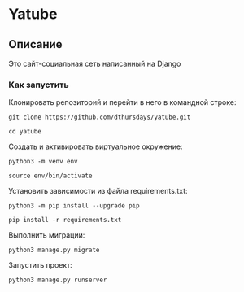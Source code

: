 # Yatube

## Описание

Это сайт-социальная сеть написанный на Django

### Как запустить

Клонировать репозиторий и перейти в него в командной строке:

```
git clone https://github.com/dthursdays/yatube.git
```

```
cd yatube
```

Cоздать и активировать виртуальное окружение:

```
python3 -m venv env
```

```
source env/bin/activate
```

Установить зависимости из файла requirements.txt:

```
python3 -m pip install --upgrade pip
```

```
pip install -r requirements.txt
```

Выполнить миграции:

```
python3 manage.py migrate
```

Запустить проект:

```
python3 manage.py runserver
```

